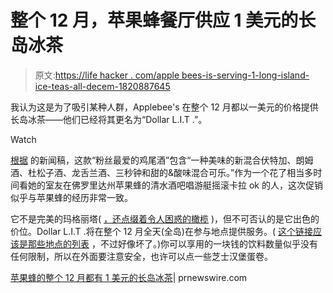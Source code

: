 # 整个 12 月，苹果蜂餐厅供应 1 美元的长岛冰茶

> 原文:[https://life hacker . com/apple bees-is-serving-1-long-island-ice-teas-all-decem-1820887645](https://lifehacker.com/applebees-is-serving-1-long-island-iced-teas-all-decem-1820887645)

我认为这是为了吸引某种人群，Applebee's 在整个 12 月都以一美元的价格提供长岛冰茶——他们已经将其更名为“Dollar L.I.T .”。

Watch

[根据](https://www.prnewswire.com/news-releases/applebees-has-1-long-island-iced-tea-the-entire-month-of-december-300563881.html) 的新闻稿，这款“粉丝最爱的鸡尾酒”包含“一种美味的新混合伏特加、朗姆酒、杜松子酒、龙舌兰酒、三秒钟和甜的&酸味混合可乐。”作为一个花了相当多时间看她的室友在佛罗里达州苹果蜂的清水酒吧唱游艇摇滚卡拉 ok 的人，这次促销似乎与苹果蜂的经历非常一致。

它不是完美的玛格丽塔( [，还点缀着令人困惑的橄榄](http://applebees.com/menu/drinks/margaritas-and-sangrias/perfect-margarita) )，但不可否认的是它出色的价位。Dollar L.I.T .将在整个 12 月全天(全岛)在参与地点提供服务。( [这个链接应该是那些地点的列表](http://www.applebees.com/dollarteas) ，不过好像坏了。)你可以享用的一块钱的饮料数量似乎没有任何限制，所以在外面要注意安全，也许可以点一些芝士汉堡蛋卷。

[苹果蜂的整个 12 月都有 1 美元的长岛冰茶](https://www.prnewswire.com/news-releases/applebees-has-1-long-island-iced-tea-the-entire-month-of-december-300563881.html)| prnewswire.com